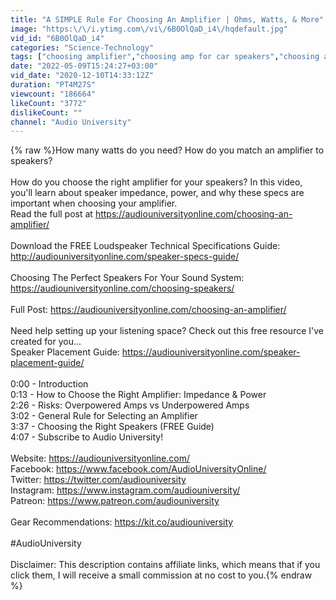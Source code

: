 ```yaml
---
title: "A SIMPLE Rule For Choosing An Amplifier | Ohms, Watts, & More"
image: "https:\/\/i.ytimg.com\/vi\/6B0OlQaD_i4\/hqdefault.jpg"
vid_id: "6B0OlQaD_i4"
categories: "Science-Technology"
tags: ["choosing amplifier","choosing amp for car speakers","choosing amp for speakers"]
date: "2022-05-09T15:24:27+03:00"
vid_date: "2020-12-10T14:33:12Z"
duration: "PT4M27S"
viewcount: "186664"
likeCount: "3772"
dislikeCount: ""
channel: "Audio University"
---
```

{% raw %}How many watts do you need? How do you match an amplifier to speakers? <br /><br />How do you choose the right amplifier for your speakers? In this video, you'll learn about speaker impedance, power, and why these specs are important when choosing your amplifier.<br />Read the full post at <a rel="nofollow" target="blank" href="https://audiouniversityonline.com/choosing-an-amplifier/">https://audiouniversityonline.com/choosing-an-amplifier/</a><br /><br />Download the FREE Loudspeaker Technical Specifications Guide: <a rel="nofollow" target="blank" href="http://audiouniversityonline.com/speaker-specs-guide/">http://audiouniversityonline.com/speaker-specs-guide/</a><br /><br />Choosing The Perfect Speakers For Your Sound System: <a rel="nofollow" target="blank" href="https://audiouniversityonline.com/choosing-speakers/">https://audiouniversityonline.com/choosing-speakers/</a><br /><br />Full Post: <a rel="nofollow" target="blank" href="https://audiouniversityonline.com/choosing-an-amplifier/">https://audiouniversityonline.com/choosing-an-amplifier/</a><br /><br />Need help setting up your listening space? Check out this free resource I've created for you...<br />Speaker Placement Guide: <a rel="nofollow" target="blank" href="https://audiouniversityonline.com/speaker-placement-guide/">https://audiouniversityonline.com/speaker-placement-guide/</a><br /><br />0:00 - Introduction<br />0:13 - How to Choose the Right Amplifier: Impedance &amp; Power<br />2:26 - Risks: Overpowered Amps vs Underpowered Amps<br />3:02 - General Rule for Selecting an Amplifier<br />3:37 - Choosing the Right Speakers (FREE Guide)<br />4:07 - Subscribe to Audio University!<br /><br />Website: <a rel="nofollow" target="blank" href="https://audiouniversityonline.com/">https://audiouniversityonline.com/</a><br />Facebook: <a rel="nofollow" target="blank" href="https://www.facebook.com/AudioUniversityOnline/">https://www.facebook.com/AudioUniversityOnline/</a><br />Twitter: <a rel="nofollow" target="blank" href="https://twitter.com/audiouniversity">https://twitter.com/audiouniversity</a><br />Instagram: <a rel="nofollow" target="blank" href="https://www.instagram.com/audiouniversity/">https://www.instagram.com/audiouniversity/</a><br />Patreon: <a rel="nofollow" target="blank" href="https://www.patreon.com/audiouniversity">https://www.patreon.com/audiouniversity</a><br /><br />Gear Recommendations: <a rel="nofollow" target="blank" href="https://kit.co/audiouniversity">https://kit.co/audiouniversity</a><br /><br />#AudioUniversity<br /><br />Disclaimer: This description contains affiliate links, which means that if you click them, I will receive a small commission at no cost to you.{% endraw %}
